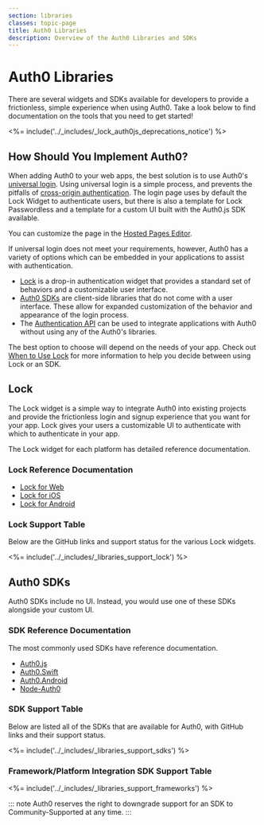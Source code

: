 ```yaml
---
section: libraries
classes: topic-page
title: Auth0 Libraries
description: Overview of the Auth0 Libraries and SDKs
---
```


<div class="topic-page-header">
<div data-name="example" class="topic-page-badge"></div>
<h1>Auth0 Libraries</h1>
<p>
  There are several widgets and SDKs available for developers to provide a frictionless, simple experience when using Auth0. Take a look below to find documentation on the tools that you need to get started!
</p>
</div>

<%= include('../_includes/_lock_auth0js_deprecations_notice') %>

## How Should You Implement Auth0?

When adding Auth0 to your web apps, the best solution is to use Auth0's [universal login](/hosted-pages/login). Using universal login is a simple process, and prevents the pitfalls of [cross-origin authentication](/cross-origin-authentication). The login page uses by default the Lock Widget to authenticate users, but there is also a template for Lock Passwordless and a template for a custom UI built with the Auth0.js SDK available. 

You can customize the page in the [Hosted Pages Editor](${manage_url}/#/login_page).

If universal login does not meet your requirements, however, Auth0 has a variety of options which can be embedded in your applications to assist with authentication.

* [Lock](#lock) is a drop-in authentication widget that provides a standard set of behaviors and a customizable user interface.
* [Auth0 SDKs](#auth0-sdks) are client-side libraries that do not come with a user interface. These allow for expanded customization of the behavior and appearance of the login process.
* The [Authentication API](/api/authentication) can be used to integrate applications with Auth0 without using any of the Auth0's libraries.

The best option to choose will depend on the needs of your app. Check out [When to Use Lock](/libraries/when-to-use-lock) for more information to help you decide between using Lock or an SDK.

## Lock

The Lock widget is a simple way to integrate Auth0 into existing projects and provide the frictionless login and signup experience that you want for your app. Lock gives your users a customizable UI to authenticate with which to authenticate in your app.

The Lock widget for each platform has detailed reference documentation.

### Lock Reference Documentation

<ul class="topic-links">
  <li>
    <i class="icon icon-budicon-715"></i><a href="https://auth0.com/docs/libraries/lock"> Lock for Web</a>
  </li>
  <li>
    <i class="icon icon-budicon-715"></i><a href="https://auth0.com/docs/libraries/lock-ios"> Lock for iOS</a>
  </li>
  <li>
    <i class="icon icon-budicon-715"></i><a href="https://auth0.com/docs/libraries/lock-android"> Lock for Android</a>
  </li>
</ul>

### Lock Support Table

Below are the GitHub links and support status for the various Lock widgets.

<%= include('../_includes/_libraries_support_lock') %>


## Auth0 SDKs

Auth0 SDKs include no UI. Instead, you would use one of these SDKs alongside your custom UI.

### SDK Reference Documentation

The most commonly used SDKs have reference documentation.

<ul class="topic-links">
  <li>
    <i class="icon icon-budicon-715"></i><a href="https://auth0.com/docs/libraries/auth0js"> Auth0.js</a>
  </li>
  <li>
    <i class="icon icon-budicon-715"></i><a href="https://auth0.com/docs/libraries/auth0-swift"> Auth0.Swift</a>
  </li>
  <li>
    <i class="icon icon-budicon-715"></i><a href="https://auth0.com/docs/libraries/auth0-android"> Auth0.Android</a>
  </li>
  <li>
    <i class="icon icon-budicon-715"></i><a href="https://auth0.github.io/node-auth0/"> Node-Auth0</a>
  </li>
</ul>

### SDK Support Table

Below are listed all of the SDKs that are available for Auth0, with GitHub links and their support status.

<%= include('../_includes/_libraries_support_sdks') %>


### Framework/Platform Integration SDK Support Table

<%= include('../_includes/_libraries_support_frameworks') %>


::: note
Auth0 reserves the right to downgrade support for an SDK to Community-Supported at any time.
:::
